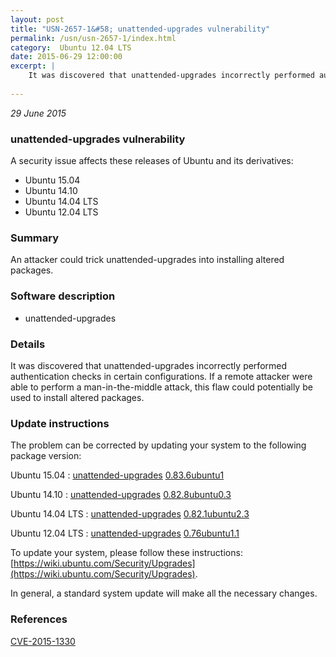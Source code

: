 ```yaml
---
layout: post
title: "USN-2657-1&#58; unattended-upgrades vulnerability"
permalink: /usn/usn-2657-1/index.html
category:  Ubuntu 12.04 LTS
date: 2015-06-29 12:00:00
excerpt: |
    It was discovered that unattended-upgrades incorrectly performed authentication checks in certain configurations. If a remote attacker were able to perform a man-in-the-middle attack, this flaw could potentially be used to install altered packages. 
    
--- 
```

 
 

*29 June 2015*

### unattended-upgrades vulnerability

A security issue affects these releases of Ubuntu and its derivatives:

* Ubuntu 15.04
* Ubuntu 14.10
* Ubuntu 14.04 LTS
* Ubuntu 12.04 LTS

### Summary

An attacker could trick unattended-upgrades into installing altered packages. 

### Software description

* unattended-upgrades 

### Details

It was discovered that unattended-upgrades incorrectly performed authentication checks in certain configurations. If a remote attacker were able to perform a man-in-the-middle attack, this flaw could potentially be used to install altered packages. 

### Update instructions

The problem can be corrected by updating your system to the following package version:

Ubuntu 15.04
 : [unattended-upgrades](https://launchpad.net/ubuntu/+source/unattended-upgrades) <span> [0.83.6ubuntu1](https://launchpad.net/ubuntu/+source/unattended-upgrades/0.83.6ubuntu1) </span> 

Ubuntu 14.10
 : [unattended-upgrades](https://launchpad.net/ubuntu/+source/unattended-upgrades) <span> [0.82.8ubuntu0.3](https://launchpad.net/ubuntu/+source/unattended-upgrades/0.82.8ubuntu0.3) </span> 

Ubuntu 14.04 LTS
 : [unattended-upgrades](https://launchpad.net/ubuntu/+source/unattended-upgrades) <span> [0.82.1ubuntu2.3](https://launchpad.net/ubuntu/+source/unattended-upgrades/0.82.1ubuntu2.3) </span> 

Ubuntu 12.04 LTS
 : [unattended-upgrades](https://launchpad.net/ubuntu/+source/unattended-upgrades) <span> [0.76ubuntu1.1](https://launchpad.net/ubuntu/+source/unattended-upgrades/0.76ubuntu1.1) </span> 

To update your system, please follow these instructions: [https://wiki.ubuntu.com/Security/Upgrades](https://wiki.ubuntu.com/Security/Upgrades).

In general, a standard system update will make all the necessary changes. 

### References

 
 [CVE-2015-1330](http://people.ubuntu.com/~ubuntu-security/cve/CVE-2015-1330)
 

